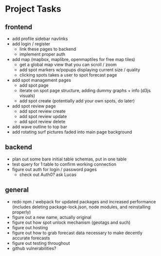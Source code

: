 # Project Tasks

## frontend
- add profile sidebar navlinks
- add login / register
  - link these pages to backend
  - implement proper auth
- add map (mapbox, maplibre, openmaptiles for free map tiles)
  - get a global map view that you can scroll / zoom
  - add spot markers w/popups displaying current size / quality
  - clicking spots takes a user to spot forecast page
- add spot management pages
  - add spot page
  - iterate on spot page structure, adding dummy graphs + info (d3js visuals)
  - add spot create (potentially add your own spots, do later)
- add spot review page
  - add spot review create
  - add spot review update
  - add spot review delete
- add wave outline to top bar
- add rotating surf pictures faded into main page background

## backend
- plan out some bare initial table schemas, put in one table
- test query for 1 table to confirm working connection
- figure out auth for login / password pages
  - check out Auth0? ask Lucas

## general
- redo npm / webpack for updated packages and increased performance (includes deleting package-lock.json, node modules, and reinstalling properly)
- figure out a new name, actually original
- figure out how spot unlock mechanism (geotags and such)
- figure out hosting
- figure out how to grab forecast data necessary to make decently accurate forecasts
- figure out testing throughout
- github vulnerabilities?